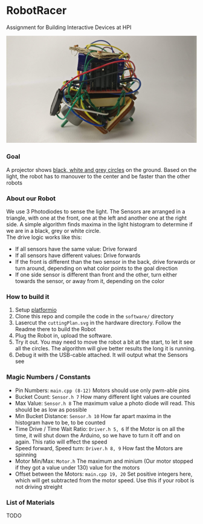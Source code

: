 # RobotRacer
Assignment for Building Interactive Devices at HPI

![Robot](https://github.com/Paulpanther/RobotRace/blob/master/robot.jpg)

### Goal
A projector shows [black, white and grey circles](http://xman.tw/radial.html) on the ground. Based on the light, the robot has to manouver to the center and be faster than the other robots

### About our Robot
We use 3 Photodiodes to sense the light. The Sensors are arranged in a triangle, with one at the front, one at the left and another one at the right side. A simple algorithm finds maxima in the light histogram to determine if we are in a black, grey or white circle.   
The drive logic works like this:
- If all sensors have the same value: Drive forward
- If all sensors have different values: Drive forwards
- If the front is different than the two sensor in the back, drive forwards or turn around, depending on what color points to the goal direction
- If one side sensor is different than front and the other, turn either towards the sensor, or away from it, depending on the color

### How to build it
1. Setup [platformio](https://platformio.org/)
2. Clone this repo and compile the code in the `software/` directory
3. Lasercut the `cuttingPlan.svg` in the hardware directory. Follow the Readme there to build the Robot
4. Plug the Robot in, upload the software.
5. Try it out. You may need to move the robot a bit at the start, to let it see all the circles. The algorithm will give better results the long it is running.
6. Debug it with the USB-cable attached. It will output what the Sensors see

### Magic Numbers / Constants
- Pin Numbers: `main.cpp (8-12)` Motors should use only pwm-able pins
- Bucket Count: `Sensor.h 7` How many different light values are counted
- Max Value: `Sensor.h 8` The maximum value a photo diode will read. This should be as low as possible
- Min Bucket Distance: `Sensor.h 10` How far apart maxima in the histogram have to be, to be counted
- Time Drive / Time Wait Ratio: `Driver.h 5, 6` If the Motor is on all the time, it will shut down the Arduino, so we have to turn it off and on again. This ratio will effect the speed
- Speed forward, Speed turn: `Driver.h 8, 9` How fast the Motors are spinning
- Motor Min/Max: `Motor.h` The maximum and minium (Our motor stopped if they got a value under 130) value for the motors
- Offset between the Motors: `main.cpp 19, 20` Set positive integers here, which will get subtracted from the motor speed. Use this if your robot is not driving streight 

### List of Materials
TODO
